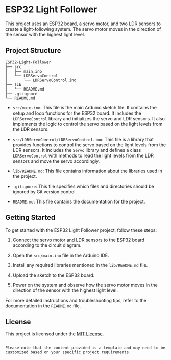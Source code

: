 # ESP32 Light Follower

This project uses an ESP32 board, a servo motor, and two LDR sensors to create a light-following system. The servo motor moves in the direction of the sensor with the highest light level.

## Project Structure

```
ESP32-Light-Follower
├── src
│   ├── main.ino
│   └── LDRServoControl
│       └── LDRServoControl.ino
├── lib
│   └── README.md
├── .gitignore
└── README.md
```

- `src/main.ino`: This file is the main Arduino sketch file. It contains the setup and loop functions for the ESP32 board. It includes the `LDRServoControl` library and initializes the servo and LDR sensors. It also implements the logic to control the servo based on the light levels from the LDR sensors.

- `src/LDRServoControl/LDRServoControl.ino`: This file is a library that provides functions to control the servo based on the light levels from the LDR sensors. It includes the `Servo` library and defines a class `LDRServoControl` with methods to read the light levels from the LDR sensors and move the servo accordingly.

- `lib/README.md`: This file contains information about the libraries used in the project.

- `.gitignore`: This file specifies which files and directories should be ignored by Git version control.

- `README.md`: This file contains the documentation for the project.

## Getting Started

To get started with the ESP32 Light Follower project, follow these steps:

1. Connect the servo motor and LDR sensors to the ESP32 board according to the circuit diagram.

2. Open the `src/main.ino` file in the Arduino IDE.

3. Install any required libraries mentioned in the `lib/README.md` file.

4. Upload the sketch to the ESP32 board.

5. Power on the system and observe how the servo motor moves in the direction of the sensor with the highest light level.

For more detailed instructions and troubleshooting tips, refer to the documentation in the `README.md` file.

## License

This project is licensed under the [MIT License](LICENSE).
```

Please note that the content provided is a template and may need to be customized based on your specific project requirements.